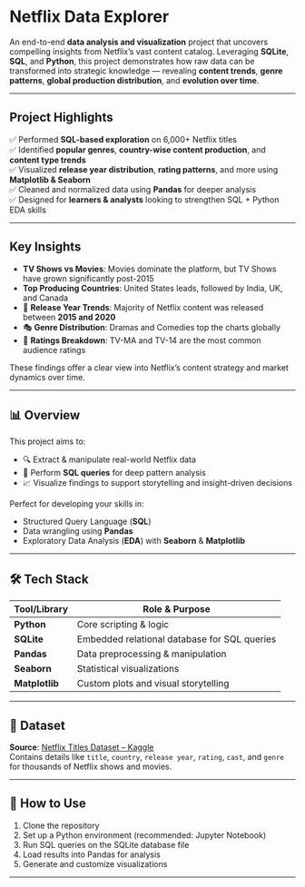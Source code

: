 #  Netflix Data Explorer

An end-to-end **data analysis and visualization** project that uncovers compelling insights from Netflix’s vast content catalog. Leveraging **SQLite**, **SQL**, and **Python**, this project demonstrates how raw data can be transformed into strategic knowledge — revealing **content trends**, **genre patterns**, **global production distribution**, and **evolution over time**.

---

##  Project Highlights

✅ Performed **SQL-based exploration** on 6,000+ Netflix titles  
✅ Identified **popular genres**, **country-wise content production**, and **content type trends**  
✅ Visualized **release year distribution**, **rating patterns**, and more using **Matplotlib & Seaborn**  
✅ Cleaned and normalized data using **Pandas** for deeper analysis  
✅ Designed for **learners & analysts** looking to strengthen SQL + Python EDA skills

---

##  Key Insights

-  **TV Shows vs Movies**: Movies dominate the platform, but TV Shows have grown significantly post-2015  
-  **Top Producing Countries**: United States leads, followed by India, UK, and Canada  
- 📅 **Release Year Trends**: Majority of Netflix content was released between **2015 and 2020**  
- 🎭 **Genre Distribution**: Dramas and Comedies top the charts globally  
- 🔞 **Ratings Breakdown**: TV-MA and TV-14 are the most common audience ratings  

These findings offer a clear view into Netflix’s content strategy and market dynamics over time.

---

## 📊 Overview

This project aims to:
- 🔍 Extract & manipulate real-world Netflix data
- 🧾 Perform **SQL queries** for deep pattern analysis
- 📈 Visualize findings to support storytelling and insight-driven decisions

Perfect for developing your skills in:
- Structured Query Language (**SQL**)
- Data wrangling using **Pandas**
- Exploratory Data Analysis (**EDA**) with **Seaborn** & **Matplotlib**

---

## 🛠️ Tech Stack

| Tool/Library     | Role & Purpose                              |
|------------------|----------------------------------------------|
| **Python**       | Core scripting & logic                       |
| **SQLite**       | Embedded relational database for SQL queries |
| **Pandas**       | Data preprocessing & manipulation            |
| **Seaborn**      | Statistical visualizations                   |
| **Matplotlib**   | Custom plots and visual storytelling         |

---

## 📂 Dataset

**Source**: [Netflix Titles Dataset – Kaggle](https://www.kaggle.com/datasets/shivamb/netflix-shows)  
Contains details like `title`, `country`, `release year`, `rating`, `cast`, and `genre` for thousands of Netflix shows and movies.

---

## 📎 How to Use

1. Clone the repository  
2. Set up a Python environment (recommended: Jupyter Notebook)  
3. Run SQL queries on the SQLite database file  
4. Load results into Pandas for analysis  
5. Generate and customize visualizations

---


